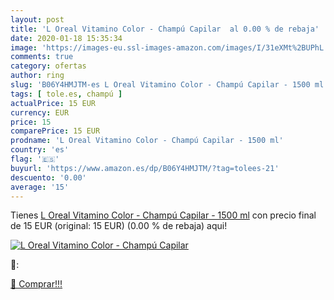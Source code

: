 ```yaml
---
layout: post
title: 'L Oreal Vitamino Color - Champú Capilar  al 0.00 % de rebaja'
date: 2020-01-18 15:35:34
image: 'https://images-eu.ssl-images-amazon.com/images/I/31eXMt%2BUPhL._SL200_.jpg'
comments: true
category: ofertas
author: ring
slug: 'B06Y4HMJTM-es L Oreal Vitamino Color - Champú Capilar - 1500 ml'
tags: [ tole.es, champú ]
actualPrice: 15 EUR
currency: EUR
price: 15
comparePrice: 15 EUR
prodname: 'L Oreal Vitamino Color - Champú Capilar - 1500 ml'
country: 'es'
flag: '🇪🇸'
buyurl: 'https://www.amazon.es/dp/B06Y4HMJTM/?tag=tolees-21'
descuento: '0.00'
average: '15'
---
```


Tienes [L Oreal Vitamino Color - Champú Capilar - 1500 ml](https://www.amazon.es/dp/B06Y4HMJTM/?tag=tolees-21) con precio final de  15 EUR (original: 15 EUR) (0.00 %  de rebaja) aqui!

[![L Oreal Vitamino Color - Champú Capilar ](https://images-eu.ssl-images-amazon.com/images/I/31eXMt%2BUPhL._SL200_.jpg)](https://www.amazon.es/dp/B06Y4HMJTM/?tag=tolees-21)

🔎:


[🛒 Comprar!!!](https://www.amazon.es/dp/B06Y4HMJTM/?tag=tolees-21)
